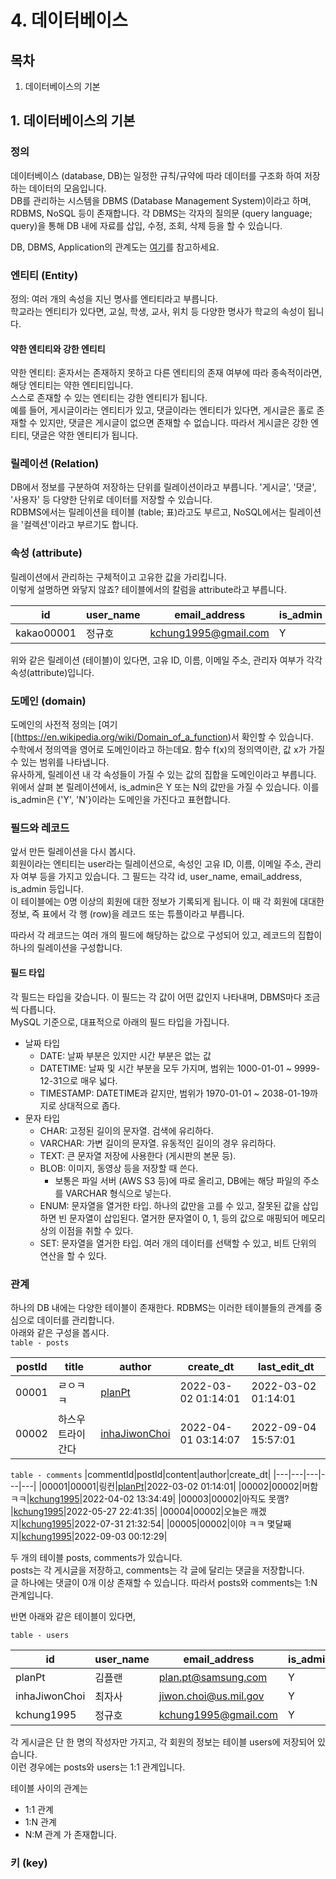 # 4. 데이터베이스

## 목차

1. 데이터베이스의 기본

## 1. 데이터베이스의 기본

### 정의

데이터베이스 (database, DB)는 일정한 규칙/규약에 따라 데이터를 구조화 하여 저장하는 데이터의 모음입니다.  
DB를 관리하는 시스템을 DBMS (Database Management System)이라고 하며, RDBMS, NoSQL 등이 존재합니다. 각 DBMS는 각자의 질의문 (query language; query)을 통해 DB 내에 자료를 삽입, 수정, 조회, 삭제 등을 할 수 있습니다.

DB, DBMS, Application의 관계도는 [여기](https://t1.daumcdn.net/cfile/blog/131974334F6094F910)를 참고하세요.

### 엔티티 (Entity)

정의: 여러 개의 속성을 지닌 명사를 엔티티라고 부릅니다.  
학교라는 엔티티가 있다면, 교실, 학생, 교사, 위치 등 다양한 명사가 학교의 속성이 됩니다.

#### 약한 엔티티와 강한 엔티티

약한 엔티티: 혼자서는 존재하지 못하고 다른 엔티티의 존재 여부에 따라 종속적이라면, 해당 엔티티는 약한 엔티티입니다.  
스스로 존재할 수 있는 엔티티는 강한 엔티티가 됩니다.  
예를 들어, 게시글이라는 엔티티가 있고, 댓글이라는 엔티티가 있다면, 게시글은 홀로 존재할 수 있지만, 댓글은 게시글이 없으면 존재할 수 없습니다. 따라서 게시글은 강한 엔티티, 댓글은 약한 엔티티가 됩니다.

### 릴레이션 (Relation)

DB에서 정보를 구분하여 저장하는 단위를 릴레이션이라고 부릅니다. '게시글', '댓글', '사용자' 등 다양한 단위로 데이터를 저장할 수 있습니다.  
RDBMS에서는 릴레이션을 테이블 (table; 표)라고도 부르고, NoSQL에서는 릴레이션을 '컬렉션'이라고 부르기도 합니다.

### 속성 (attribute)

릴레이션에서 관리하는 구체적이고 고유한 값을 가리킵니다.  
이렇게 설명하면 와닿지 않죠? 테이블에서의 칼럼을 attribute라고 부릅니다.

| id         | user_name | email_address        | is_admin |
| ---------- | --------- | -------------------- | -------- |
| kakao00001 | 정규호    | kchung1995@gmail.com | Y        |

위와 같은 릴레이션 (테이블)이 있다면, 고유 ID, 이름, 이메일 주소, 관리자 여부가 각각 속성(attribute)입니다.

### 도메인 (domain)

도메인의 사전적 정의는 [여기[(https://en.wikipedia.org/wiki/Domain_of_a_function)서 확인할 수 있습니다.  
수학에서 정의역을 영어로 도메인이라고 하는데요. 함수 f(x)의 정의역이란, 값 x가 가질 수 있는 범위를 나타냅니다.  
유사하게, 릴레이션 내 각 속성들이 가질 수 있는 값의 집합을 도메인이라고 부릅니다.  
위에서 살펴 본 릴레이션에서, is_admin은 Y 또는 N의 값만을 가질 수 있습니다. 이를 is_admin은 {'Y', 'N'}이라는 도메인을 가진다고 표현합니다.

### 필드와 레코드

앞서 만든 릴레이션을 다시 봅시다.  
회원이라는 엔티티는 user라는 릴레이션으로, 속성인 고유 ID, 이름, 이메일 주소, 관리자 여부 등을 가지고 있습니다. 그 필드는 각각 id, user_name, email_address, is_admin 등입니다.  
이 테이블에는 0명 이상의 회원에 대한 정보가 기록되게 됩니다. 이 때 각 회원에 대대한 정보, 즉 표에서 각 행 (row)을 레코드 또는 튜플이라고 부릅니다.

따라서 각 레코드는 여러 개의 필드에 해당하는 값으로 구성되어 있고, 레코드의 집합이 하나의 릴레이션을 구성합니다.

#### 필드 타입

각 필드는 타입을 갖습니다. 이 필드는 각 값이 어떤 값인지 나타내며, DBMS마다 조금씩 다릅니다.  
MySQL 기준으로, 대표적으로 아래의 필드 타입을 가집니다.

- 날짜 타입
  - DATE: 날짜 부분은 있지만 시간 부분은 없는 값
  - DATETIME: 날짜 및 시간 부분을 모두 가지며, 범위는 1000-01-01 ~ 9999-12-31으로 매우 넓다.
  - TIMESTAMP: DATETIME과 같지만, 범위가 1970-01-01 ~ 2038-01-19까지로 상대적으로 좁다.
- 문자 타입
  - CHAR: 고정된 길이의 문자열. 검색에 유리하다.
  - VARCHAR: 가변 길이의 문자열. 유동적인 길이의 경우 유리하다.
  - TEXT: 큰 문자열 저장에 사용한다 (게시판의 본문 등).
  - BLOB: 이미지, 동영상 등을 저장할 때 쓴다.
    - 보통은 파일 서버 (AWS S3 등)에 따로 올리고, DB에는 해당 파일의 주소를 VARCHAR 형식으로 넣는다.
  - ENUM: 문자열을 열거한 타입. 하나의 값만을 고를 수 있고, 잘못된 값을 삽입하면 빈 문자열이 삽입된다. 열거한 문자열이 0, 1, 등의 값으로 매핑되어 메모리 상의 이점을 취할 수 있다.
  - SET: 문자열을 열거한 타입. 여러 개의 데이터를 선택할 수 있고, 비트 단위의 연산을 할 수 있다.

### 관계

하나의 DB 내에는 다양한 테이블이 존재한다. RDBMS는 이러한 테이블들의 관계를 중심으로 데이터를 관리합니다.  
아래와 같은 구성을 봅시다.  
`table - posts`

| postId | title              | author                                            | create_dt           | last_edit_dt        |
| ------ | ------------------ | ------------------------------------------------- | ------------------- | ------------------- |
| 00001  | ㄹㅇㅋㅋ           | [planPt](https://github.com/planPt)               | 2022-03-02 01:14:01 | 2022-03-02 01:14:01 |
| 00002  | 하스우 트라이 간다 | [inhaJiwonChoi](https://github.com/inhaJiwonChoi) | 2022-04-01 03:14:07 | 2022-09-04 15:57:01 |

`table - comments`
|commentId|postId|content|author|create_dt|
|---|---|---|---|---|
|00001|00001|링컨|[planPt](https://github.com/planPt)|2022-03-02 01:14:01|
|00002|00002|머함 ㅋㅋ|[kchung1995](https://github.com/kchung1995)|2022-04-02 13:34:49|
|00003|00002|아직도 못깸?|[kchung1995](https://github.com/kchung1995)|2022-05-27 22:41:35|
|00004|00002|오늘은 깨겠지|[kchung1995](https://github.com/kchung1995)|2022-07-31 21:32:54|
|00005|00002|이야 ㅋㅋ 몇달째지|[kchung1995](https://github.com/kchung1995)|2022-09-03 00:12:29|

두 개의 테이블 posts, comments가 있습니다.  
posts는 각 게시글을 저장하고, comments는 각 글에 달리는 댓글을 저장합니다.  
글 하나에는 댓글이 0개 이상 존재할 수 있습니다. 따라서 posts와 comments는 1:N 관계입니다.

반면 아래와 같은 테이블이 있다면,

`table - users`

| id            | user_name | email_address         | is_admin |
| ------------- | --------- | --------------------- | -------- |
| planPt        | 김플랜    | plan.pt@samsung.com   | Y        |
| inhaJiwonChoi | 최자사    | jiwon.choi@us.mil.gov | Y        |
| kchung1995    | 정규호    | kchung1995@gmail.com  | Y        |

각 게시글은 단 한 명의 작성자만 가지고, 각 회원의 정보는 테이블 users에 저장되어 있습니다.  
이런 경우에는 posts와 users는 1:1 관계입니다.

테이블 사이의 관계는

- 1:1 관계
- 1:N 관계
- N:M 관계
  가 존재합니다.

### 키 (key)
